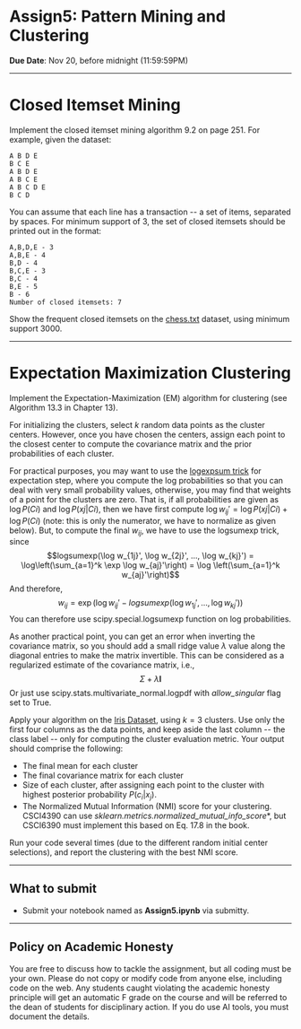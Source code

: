 <!--
.. title: CSCI4390-6390 Assign5
.. slug: dm_assign5
.. date: 2021-11-11 12:00:01 UTC-04:00
.. tags: 
.. category: 
.. link: 
.. description: 
.. has_math: True
.. type: text
-->

# Assign5: Pattern Mining and Clustering

**Due Date**: Nov 20, before midnight (11:59:59PM)

---

# Closed Itemset Mining

Implement the closed itemset mining algorithm 9.2 on page 251. For example,
given the dataset:
```
A B D E
B C E
A B D E
A B C E
A B C D E
B C D
```
You can assume that each line has a transaction -- a set of items, separated
by spaces. For minimum support of 3, the set of closed itemsets should be printed out
in the format:
```
A,B,D,E - 3
A,B,E - 4
B,D - 4
B,C,E - 3
B,C - 4
B,E - 5
B - 6
Number of closed itemsets: 7
```

Show the frequent closed itemsets on the
[chess.txt](http://www.cs.rpi.edu/~/zaki/DMCOURSE/data/chess.txt) dataset, using
minimum support 3000.


---

# Expectation Maximization Clustering

Implement the Expectation-Maximization (EM) algorithm for clustering
(see Algorithm 13.3 in Chapter 13). 

For initializing the clusters, select $k$ random data points as the cluster
centers. However, once you have chosen the centers, assign each point to the
closest center to compute the covariance matrix and the prior probabilities
of each cluster.

For practical purposes, you may want to use the [logexpsum
trick](https://blog.feedly.com/tricks-of-the-trade-logsumexp/) for
expectation step, where you compute the log probabilities so that you can
deal with very small probability values, otherwise, you may find that
weights of a point for the clusters are zero. That is, if all probabilities
are given as $\log P(Ci)$ and $\log P(xj | Ci)$, 
then we have
first compute $\log w_{ij}' = \log P(xj | Ci) + \log P(Ci)$ (note: this is
only the numerator, we have to normalize as given below). But, to compute
the final $w_{ij}$, we have to use the logsumexp trick, since 
$$logsumexp(\log w_{1j}', \log w_{2j}', ..., \log w_{kj}') = \log\left(\sum_{a=1}^k
        \exp \log w_{aj}'\right) = \log \left(\sum_{a=1}^k w_{aj}'\right)$$
And therefore,
$$w_{ij} = \exp\Big( \log w_{ij}' - logsumexp(\log w_{1j}', ..., \log w_{kj}') \Big)$$
You can therefore use scipy.special.logsumexp function on log probabilities.

As another practical point, you can get an error when inverting the covariance
matrix, so you should add a small ridge value $\lambda$ value along the
diagonal entries to make the matrix invertible. This can be considered
as a regularized estimate of the covariance matrix, i.e., $$\Sigma +
\lambda \mathbf{I}$$
Or just use scipy.stats.multivariate_normal.logpdf with *allow_singular* flag set to True.

Apply your algorithm on the [Iris
Dataset](https://archive.ics.uci.edu/dataset/53/iris), using $k=3$ clusters. Use only the first
four columns as the data points, and keep aside the last
column -- the class label -- only for computing the cluster evaluation metric. Your output should comprise the following: 

* The final mean for each cluster
* The final covariance matrix for each cluster
* Size of each cluster, after assigning  each point to the cluster with highest posterior probability $P(c_i | x_j)$.
* The Normalized Mutual Information (NMI) score for your clustering.
    CSCI4390 can use *sklearn.metrics.normalized_mutual_info_score**, but
    CSCI6390 must implement this based on Eq. 17.8 in the book.

Run your code several times (due to the different random initial center
selections),  and report the clustering with the best NMI score.

---

## What to submit

* Submit your notebook named as **Assign5.ipynb** via submitty.

---

## Policy on Academic Honesty

You are free to discuss how to tackle the assignment, but all coding
must be your own. Please do not copy or modify code from anyone else,
including code on the web. Any students caught violating the academic
honesty principle will get an automatic F grade on the course and will
be referred to the dean of students for disciplinary action. If you do use
AI tools, you must document the details.
